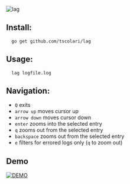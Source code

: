 
![lag](https://raw.githubusercontent.com/tscolari/lag/master/example.gif)

## Install:

```
  go get github.com/tscolari/lag
```

## Usage:

```
  lag logfile.log
```

## Navigation:

* `Q` exits
* `arrow up` moves cursor up
* `arrow down` moves cursor down
* `enter` zooms into the selected entry
* `q` zooms out from the selected entry
* `backspace` zooms out from the selected entry
* `e` filters for errored logs only (`q` to zoom out)

## Demo

[![DEMO](http://img.youtube.com/vi/qBADTLlGMOQ/0.jpg)](http://www.youtube.com/watch?v=qBADTLlGMOQ "lag demo")
